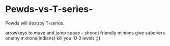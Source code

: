 # Pewds-vs-T-series-
Pewds will destroy T-series.


arrowkeys to muve and jump
space - shooot
friendly minions give subcriers
enemy minions(indians) kill you :O
3 levels ;))
